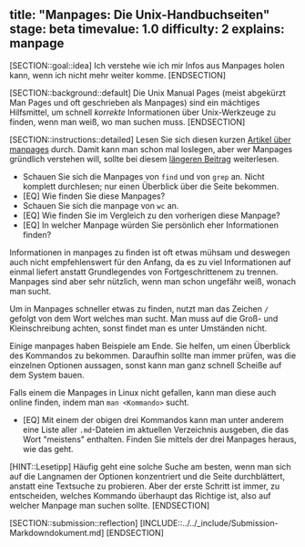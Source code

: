title: "Manpages: Die Unix-Handbuchseiten"
stage: beta
timevalue: 1.0
difficulty: 2
explains: manpage
---

[SECTION::goal::idea]
Ich verstehe wie ich mir Infos aus Manpages holen kann, wenn ich nicht mehr weiter komme.
[ENDSECTION]

[SECTION::background::default]
Die Unix Manual Pages (meist abgekürzt Man Pages und oft geschrieben als Manpages) 
sind ein mächtiges Hilfsmittel, um schnell _korrekte_ Informationen über Unix-Werkzeuge zu finden, 
wenn man weiß, wo man suchen muss.
[ENDSECTION]

[SECTION::instructions::detailed]
Lesen Sie sich diesen kurzen
[Artikel über manpages](https://www.baeldung.com/linux/man-pages)
durch.
Damit kann man schon mal loslegen, aber wer Manpages gründlich verstehen will,
sollte bei diesem
[längeren Beitrag](https://itsfoss.com/linux-man-page-guide/) 
weiterlesen.

- Schauen Sie sich die Manpages von `find` und von `grep` an.
  Nicht komplett durchlesen; nur einen Überblick über die Seite bekommen.
- [EQ] Wie finden Sie diese Manpages?
- Schauen Sie sich die manpage von `wc` an.
- [EQ] Wie finden Sie im Vergleich zu den vorherigen diese Manpage?
- [EQ] In welcher Manpage würden Sie persönlich eher Informationen finden?

Informationen in manpages zu finden ist oft etwas mühsam und deswegen auch nicht 
empfehlenswert für den Anfang, da es zu viel Informationen auf einmal liefert anstatt
Grundlegendes von Fortgeschrittenem zu trennen.
Manpages sind aber sehr nützlich, wenn man schon ungefähr weiß, wonach man sucht.

Um in Manpages schneller etwas zu finden, nutzt man das Zeichen `/` gefolgt von 
dem Wort welches man sucht. Man muss auf die Groß- und Kleinschreibung achten, 
sonst findet man es unter Umständen nicht.

Einige manpages haben Beispiele am Ende. Sie helfen, um einen Überblick des 
Kommandos zu bekommen. Daraufhin sollte man immer prüfen, was die einzelnen 
Optionen aussagen, sonst kann man ganz schnell Scheiße auf dem System bauen. 

Falls einem die Manpages in Linux nicht gefallen, kann man diese auch online 
finden, indem man `man <Kommando>` sucht.

- [EQ] Mit einem der obigen drei Kommandos kann man unter anderem eine Liste
  aller `.md`-Dateien im aktuellen Verzeichnis ausgeben, die das Wort "meistens" enthalten.
  Finden Sie mittels der drei Manpages heraus, wie das geht.

[HINT::Lesetipp]
Häufig geht eine solche Suche am besten, wenn man sich auf die Langnamen der
Optionen konzentriert und die Seite durchblättert, anstatt eine Textsuche zu probieren.
Aber der erste Schritt ist immer, zu entscheiden, welches Kommando überhaupt das Richtige ist,
also auf welcher Manpage man suchen sollte.
[ENDSECTION]

[SECTION::submission::reflection]
[INCLUDE::../../_include/Submission-Markdowndokument.md]
[ENDSECTION]
